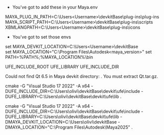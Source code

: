 
* You've got to add these in your Maya.env

MAYA_PLUG_IN_PATH=C:\Users\<Username>\devkitBase\plug-ins\plug-ins
MAYA_SCRIPT_PATH=C:\Users\<Username>\devkitBase\plug-ins\scripts
XBMLANGPATH=C:\Users\<Username>\devkitBase\plug-ins\icons

* You've got to set those envs

set MAYA_DEVKIT_LOCATION=C:\Users\<Username>\devkitBase\
set MAYA_LOCATION="C:\Program Files\Autodesk\<maya_version>"
set PATH=%PATH%;%MAYA_LOCATION%\bin


UFE_INCLUDE_ROOT
UFE_LIBRARY
UFE_INCLUDE_DIR


  Could not find Qt 6.5 in Maya devkit directory: .  You must extract
  Qt.tar.gz.


cmake -G "Visual Studio 17 2022" -A x64 -DUFE_INCLUDE_DIR=C:\Users\olivi\devkitBase\devkit\ufe\include -DUFE_LIBRARY=C:\Users\olivi\devkitBase\devkit\ufe\lib .

cmake -G "Visual Studio 17 2022" -A x64 -DUFE_INCLUDE_DIR=C:\Users\olivi\devkitBase\devkit\ufe\include -DUFE_LIBRARY=C:\Users\olivi\devkitBase\devkit\ufe\lib -DMAYA_DEVKIT_LOCATION=C:\Users\olivi\devkitBase -DMAYA_LOCATION="C:\Program Files\Autodesk\Maya2025" .